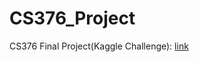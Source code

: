 # CS376_Project

CS376 Final Project(Kaggle Challenge): [link](https://www.kaggle.com/c/cassava-leaf-disease-classification)
